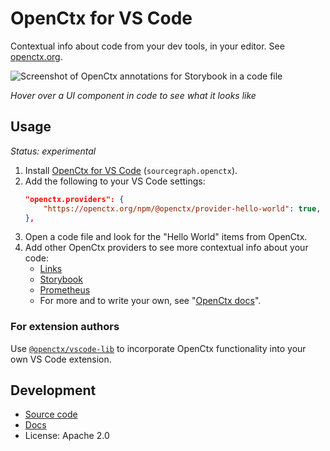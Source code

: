 # OpenCtx for VS Code

<!-- Published to https://marketplace.visualstudio.com/items?itemName=sourcegraph.openctx -->

Contextual info about code from your dev tools, in your editor. See [openctx.org](https://openctx.org).

![Screenshot of OpenCtx annotations for Storybook in a code file](https://storage.googleapis.com/sourcegraph-assets/blog/screencast-vscode-storybook-v0.gif)

_Hover over a UI component in code to see what it looks like_

## Usage

_Status: experimental_

<!-- Keep in sync with web/content/docs/start.mdx -->

1. Install [OpenCtx for VS Code](https://marketplace.visualstudio.com/items?itemName=sourcegraph.openctx) (`sourcegraph.openctx`).
1. Add the following to your VS Code settings:
      ```json
      "openctx.providers": {
          "https://openctx.org/npm/@openctx/provider-hello-world": true,
      },
      ```
1. Open a code file and look for the "Hello World" items from OpenCtx.
1. Add other OpenCtx providers to see more contextual info about your code:
   - [Links](https://openctx.org/docs/providers/links)
   - [Storybook](https://openctx.org/docs/providers/storybook)
   - [Prometheus](https://openctx.org/docs/providers/prometheus)
   - For more and to write your own, see "[OpenCtx docs](https://openctx.org/docs/start)".

### For extension authors

Use [`@openctx/vscode-lib`](https://www.npmjs.com/package/@openctx/vscode-lib) to incorporate OpenCtx functionality into your own VS Code extension.

## Development

- [Source code](https://sourcegraph.com/github.com/sourcegraph/openctx/-/tree/client/vscode)
- [Docs](https://openctx.org/docs/clients/vscode)
- License: Apache 2.0
